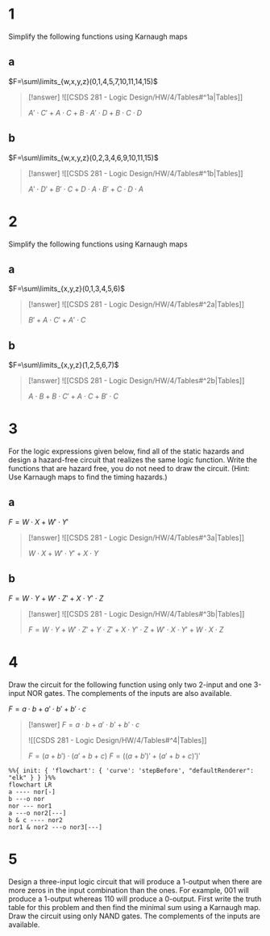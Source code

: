 # 1

Simplify the following functions using Karnaugh maps

## a


$F=\sum\limits_{w,x,y,z}(0,1,4,5,7,10,11,14,15)$

> [!answer]
> ![[CSDS 281 - Logic Design/HW/4/Tables#^1a|Tables]]
> 
> $A'\cdot C'+A\cdot C+B\cdot A'\cdot D+B\cdot C\cdot D$

## b

$F=\sum\limits_{w,x,y,z}(0,2,3,4,6,9,10,11,15)$

> [!answer]
> ![[CSDS 281 - Logic Design/HW/4/Tables#^1b|Tables]]
> 
> $A'\cdot D'+B'\cdot C+D\cdot A\cdot B'+C\cdot D\cdot A$

# 2

Simplify the following functions using Karnaugh maps

## a

$F=\sum\limits_{x,y,z}(0,1,3,4,5,6)$

> [!answer]
> ![[CSDS 281 - Logic Design/HW/4/Tables#^2a|Tables]]
> 
> $B'+A\cdot C'+A'\cdot C$

## b

$F=\sum\limits_{x,y,z}(1,2,5,6,7)$

> [!answer]
> ![[CSDS 281 - Logic Design/HW/4/Tables#^2b|Tables]]
> 
> $A\cdot B+B\cdot C'+A\cdot C+B'\cdot C$

# 3

For the logic expressions given below, find all of the static hazards and design a hazard-free circuit that realizes the same logic function. Write the functions that are hazard free, you do not need to draw the circuit. (Hint: Use Karnaugh maps to find the timing hazards.)

## a

$F=W\cdot X+W'\cdot Y'$

> [!answer]
> ![[CSDS 281 - Logic Design/HW/4/Tables#^3a|Tables]]
> 
> $W\cdot X+W'\cdot Y'+X\cdot Y$

## b

$F=W\cdot Y+W'\cdot Z'+X\cdot Y'\cdot Z$

> [!answer]
> ![[CSDS 281 - Logic Design/HW/4/Tables#^3b|Tables]]
> 
> $F=W\cdot Y+W'\cdot Z'+Y\cdot Z'+X\cdot Y'\cdot Z+W'\cdot X\cdot Y'+W\cdot X\cdot Z$

# 4

Draw the circuit for the following function using only two 2-input and one 3-input NOR gates. The complements of the inputs are also available.

$F = a\cdot b + a'\cdot b' + b'\cdot c$

> [!answer]
> $F = a\cdot b + a'\cdot b' + b'\cdot c$
> 
> ![[CSDS 281 - Logic Design/HW/4/Tables#^4|Tables]]
> 
> $F = (a+b')\cdot(a'+b+c)$
> $F = ((a+b')'+(a'+b+c)')'$
> 

```mermaid
%%{ init: { 'flowchart': { 'curve': 'stepBefore', "defaultRenderer": "elk" } } }%%
flowchart LR
a ---- nor[-]
b ---o nor
nor --- nor1
a ---o nor2[---]
b & c ---- nor2
nor1 & nor2 ---o nor3[---]
```

# 5

Design a three-input logic circuit that will produce a 1-output when there are more zeros in the input combination than the ones. For example, 001 will produce a 1-output whereas 110 will produce a 0-output. First write the truth table for this problem and then find the minimal sum using a Karnaugh map. Draw the circuit using only NAND gates. The complements of the inputs are available.
